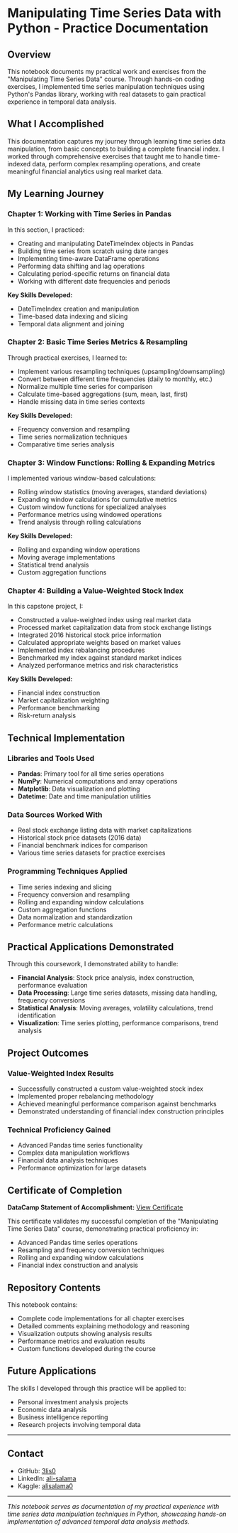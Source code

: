 # Manipulating Time Series Data with Python - Practice Documentation

## Overview

This notebook documents my practical work and exercises from the "Manipulating Time Series Data" course. Through hands-on coding exercises, I implemented time series manipulation techniques using Python's Pandas library, working with real datasets to gain practical experience in temporal data analysis.

## What I Accomplished

This documentation captures my journey through learning time series data manipulation, from basic concepts to building a complete financial index. I worked through comprehensive exercises that taught me to handle time-indexed data, perform complex resampling operations, and create meaningful financial analytics using real market data.

## My Learning Journey

### Chapter 1: Working with Time Series in Pandas

In this section, I practiced:
- Creating and manipulating DateTimeIndex objects in Pandas
- Building time series from scratch using date ranges
- Implementing time-aware DataFrame operations
- Performing data shifting and lag operations
- Calculating period-specific returns on financial data
- Working with different date frequencies and periods

**Key Skills Developed:**
- DateTimeIndex creation and manipulation
- Time-based data indexing and slicing
- Temporal data alignment and joining

### Chapter 2: Basic Time Series Metrics & Resampling

Through practical exercises, I learned to:
- Implement various resampling techniques (upsampling/downsampling)
- Convert between different time frequencies (daily to monthly, etc.)
- Normalize multiple time series for comparison
- Calculate time-based aggregations (sum, mean, last, first)
- Handle missing data in time series contexts

**Key Skills Developed:**
- Frequency conversion and resampling
- Time series normalization techniques
- Comparative time series analysis

### Chapter 3: Window Functions: Rolling & Expanding Metrics

I implemented various window-based calculations:
- Rolling window statistics (moving averages, standard deviations)
- Expanding window calculations for cumulative metrics
- Custom window functions for specialized analyses
- Performance metrics using windowed operations
- Trend analysis through rolling calculations

**Key Skills Developed:**
- Rolling and expanding window operations
- Moving average implementations
- Statistical trend analysis
- Custom aggregation functions

### Chapter 4: Building a Value-Weighted Stock Index

In this capstone project, I:
- Constructed a value-weighted index using real market data
- Processed market capitalization data from stock exchange listings
- Integrated 2016 historical stock price information
- Calculated appropriate weights based on market values
- Implemented index rebalancing procedures
- Benchmarked my index against standard market indices
- Analyzed performance metrics and risk characteristics

**Key Skills Developed:**
- Financial index construction
- Market capitalization weighting
- Performance benchmarking
- Risk-return analysis

## Technical Implementation

### Libraries and Tools Used
- **Pandas**: Primary tool for all time series operations
- **NumPy**: Numerical computations and array operations
- **Matplotlib**: Data visualization and plotting
- **Datetime**: Date and time manipulation utilities

### Data Sources Worked With
- Real stock exchange listing data with market capitalizations
- Historical stock price datasets (2016 data)
- Financial benchmark indices for comparison
- Various time series datasets for practice exercises

### Programming Techniques Applied
- Time series indexing and slicing
- Frequency conversion and resampling
- Rolling and expanding window calculations
- Custom aggregation functions
- Data normalization and standardization
- Performance metric calculations

## Practical Applications Demonstrated

Through this coursework, I demonstrated ability to handle:
- **Financial Analysis**: Stock price analysis, index construction, performance evaluation
- **Data Processing**: Large time series datasets, missing data handling, frequency conversions
- **Statistical Analysis**: Moving averages, volatility calculations, trend identification
- **Visualization**: Time series plotting, performance comparisons, trend analysis

## Project Outcomes

### Value-Weighted Index Results
- Successfully constructed a custom value-weighted stock index
- Implemented proper rebalancing methodology
- Achieved meaningful performance comparison against benchmarks
- Demonstrated understanding of financial index construction principles

### Technical Proficiency Gained
- Advanced Pandas time series functionality
- Complex data manipulation workflows
- Financial data analysis techniques
- Performance optimization for large datasets

## Certificate of Completion

**DataCamp Statement of Accomplishment:** [View Certificate](https://www.datacamp.com/completed/statement-of-accomplishment/course/9bfc4217c877edd47221bf9943c54f23b4f46ac1)

This certificate validates my successful completion of the "Manipulating Time Series Data" course, demonstrating practical proficiency in:
- Advanced Pandas time series operations
- Resampling and frequency conversion techniques
- Rolling and expanding window calculations
- Financial index construction and analysis

## Repository Contents

This notebook contains:
- Complete code implementations for all chapter exercises
- Detailed comments explaining methodology and reasoning
- Visualization outputs showing analysis results
- Performance metrics and evaluation results
- Custom functions developed during the course

## Future Applications

The skills I developed through this practice will be applied to:
- Personal investment analysis projects
- Economic data analysis
- Business intelligence reporting
- Research projects involving temporal data

---

## Contact

- GitHub: [3lis0](https://github.com/3lis0)
- LinkedIn: [ali-salama](https://www.linkedin.com/in/ali-salama/)
- Kaggle: [alisalama0](https://www.kaggle.com/alisalama0)

---

*This notebook serves as documentation of my practical experience with time series data manipulation techniques in Python, showcasing hands-on implementation of advanced temporal data analysis methods.*